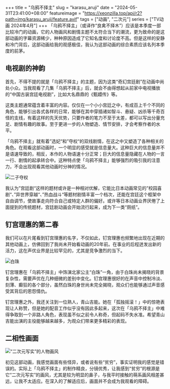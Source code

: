 +++
title = "乌鸦不择主"
slug = "karasu_aruji"
date = "2024-05-31T23:41:00+08:00"
featureimage = "https://xeonzilla.top/api/r2?path=img/karasu_aruji/feature.avif"
tags = ["动画", "二次元"]
series = ["TV动画 2024年4月"]
+++
「乌鸦不择主」（或译作“良禽不择木”）应该是本季度一部比较冷门的动画，它的人物画风和剧情主题不太符合当下的潮流，更为致命的是这部动画的字幕资源稀少，种种原因造成了它知名度和讨论度不高。但是这样的安静和冷门背后，这部动画给我的观感极佳，我认为这部动画的综合素质应该名列本季度的前茅。

## 电视剧的神韵
首先，不得不提的就是「乌鸦不择主」的主题，因为这类“奇幻宫廷剧”在动画中尚处小众。当我观看了几集「乌鸦不择主」后，就会不由得想起从前家中电视播放的“中国古装宫廷电视剧”，比如大名鼎鼎的《甄嬛传》等。

这类主题通常蕴含着丰富的内容。仅仅在一个小小宫廷之中，有成百上千个不同的角色，能够引出各式各样的日常，能够在其中穿插诸如智斗、悬疑、凶杀等千奇百怪的支线，有着这样的先天优势，只要作者的笔力不至于太差，都可以写出分量充足、剧情有趣的故事。至于更进一步的人物塑造、情节安排，才会考察作者的水平。

「乌鸦不择主」就有着”选妃“和”夺权“的双线剧情，在这之中又塑造了各种相关的角色。在观看这部动画时，一个明显的感受就是信息量大。这种巨大的信息量并不是语速导致的，相反，本作的人物语速十分正常；巨大的信息量隐藏在人物的一言一行、剧情的起承转合中。这种特点使「乌鸦不择主」能够强烈的吸引我的注意力，不会出现观看其他动画时分神的情况。

![二子夺权](https://xeonzilla.top/api/r2?path=img/karasu_aruji/01.avif "二子夺权")

我认为”宫廷剧“这样的题材或许是一种相对优解，它能比日本动画常见的”校园喜剧“、”异世界穿越“、”热血战斗“等题材剧情丰富一个档次，还能在宫廷这个框架中自由调节，使故事走向符合自己或特定人群的偏好。或许等日本动画业界厌倦了上面提到的传统题材，宫廷剧动画会开始流行起来，成为下一类“厕纸”。

## 钉宫理惠的第二春
我们可以在片尾看到钉宫理惠的名字，不仅如此，钉宫理惠也频繁地出现在近期的其他动画上，仿佛回到了我尚未开始看动画的20年前。在事业的后程迸发出新的活力，这在声优业界是比较罕见的，尤其是竞争激烈的当下。

![白珠](https://xeonzilla.top/api/r2?path=img/karasu_aruji/02.avif "白珠")

钉宫理惠在「乌鸦不择主」中饰演北家公主“白珠”一角，由于白珠尚未揭晓的背景复杂性，需要声优在几种细微的差别中变化。钉宫理惠很好的在声音中控制冷淡、刻薄、癫狂的各个部分，虽然白珠的身世尚未完全揭晓，观众们也能够通过声音感受其背后的恩怨情仇。

钉宫理惠之外，我还关注到一位熟人，青山吉能。她在「孤独摇滚！」中的惊艳表现让人称赞，但是她的配音工作似乎没有因此多起来，这次在「乌鸦不择主」中难得争取到一个非路人角色，表现虽不似之前令人称奇，但起码不失水准。希望青山吉能出演的主役能够越来越多，为观众们带来更多精彩的表现。

## 二相性画面
![“二次元写实”的人物画风](https://xeonzilla.top/api/r2?path=img/karasu_aruji/03.avif "“二次元写实”的人物画风")

初见这部动画，我感觉画面有些怪异，或者说有些“贫穷”，事实证明我的感觉是错误的。实际上「乌鸦不择主」的制作精良，分镜优秀，让我感到“贫穷”的根源是它“二次元写实”的画风，尤其是较为明显的鼻子，与我平时接触的萌系画风相差甚远，让我不太适应。在深入的了解适应后，画面并不会成为我观看的障碍。